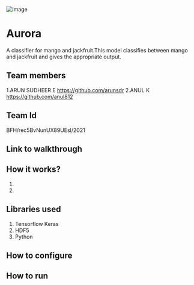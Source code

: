 ![image](https://user-images.githubusercontent.com/65900177/119472512-eff4a180-bd67-11eb-8e76-1a36a508398a.png)
# Aurora
A classifier for mango and jackfruit.This model classifies between mango and jackfruit and gives the appropriate output.
## Team members
1.ARUN SUDHEER E https://github.com/arunsdr
2.ANUL K https://github.com/anul812
## Team Id
BFH/rec5BvNunUX89UEsl/2021
## Link to walkthrough

## How it works?
1.
2.
## Libraries used
1. Tensorflow Keras
2. HDF5
3. Python
## How to configure

## How to run
